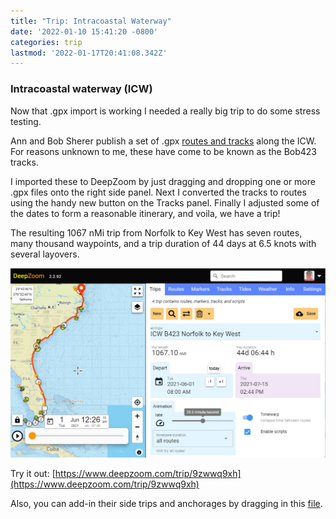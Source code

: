 ```yaml
---
title: "Trip: Intracoastal Waterway"
date: '2022-01-10 15:41:20 -0800'
categories: trip
lastmod: '2022-01-17T20:41:08.342Z'
---
```


### Intracoastal waterway (ICW)

Now that .gpx import is working I needed a really big trip to do some stress testing.  

Ann and Bob Sherer publish a set of .gpx [routes and tracks](https://bobicw.blogspot.com/p/bob423-long-tracks.html) along the ICW.  For reasons unknown to me, these have come to be known as the Bob423 tracks.

I imported these to DeepZoom by just dragging and dropping one or more .gpx files onto the right side panel. Next I converted the tracks to routes using the handy new button on the Tracks panel.  Finally I adjusted some of the dates to form a reasonable itinerary, and voila, we have a trip!

The resulting 1067 nMi trip from Norfolk to Key West has seven routes, many thousand waypoints, and a trip duration of 44 days at 6.5 knots with several layovers.

[![](/assets/images/trip-icw.png)](https://www.deepzoom.com/trip/9zwwq9xh)

Try it out: [https://www.deepzoom.com/trip/9zwwq9xh](https://www.deepzoom.com/trip/9zwwq9xh)

Also, you can add-in their side trips and anchorages by dragging in this [file](http://bob423.com/long/Bob423%20All%20Side%20Tracks.gpx).









